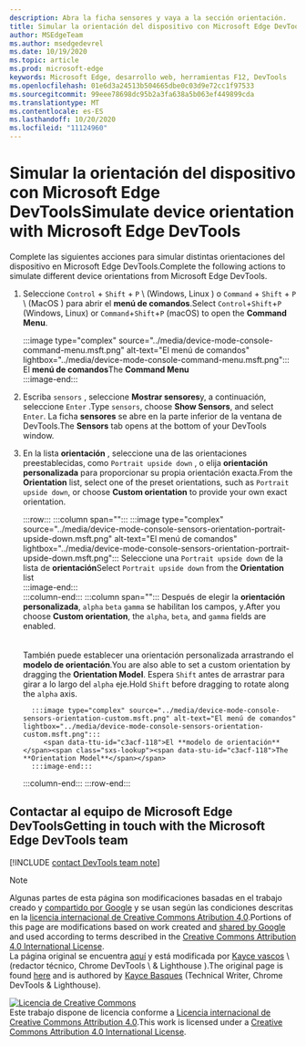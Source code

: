 ```yaml
---
description: Abra la ficha sensores y vaya a la sección orientación.
title: Simular la orientación del dispositivo con Microsoft Edge DevTools
author: MSEdgeTeam
ms.author: msedgedevrel
ms.date: 10/19/2020
ms.topic: article
ms.prod: microsoft-edge
keywords: Microsoft Edge, desarrollo web, herramientas F12, DevTools
ms.openlocfilehash: 01e6d3a24513b504665dbe0c03d9e72cc1f97533
ms.sourcegitcommit: 99eee78698dc95b2a3fa638a5b063ef449899cda
ms.translationtype: MT
ms.contentlocale: es-ES
ms.lasthandoff: 10/20/2020
ms.locfileid: "11124960"
---
```

<!-- Copyright Kayce Basques 

   Licensed under the Apache License, Version 2.0 (the "License");
   you may not use this file except in compliance with the License.
   You may obtain a copy of the License at

       https://www.apache.org/licenses/LICENSE-2.0

   Unless required by applicable law or agreed to in writing, software
   distributed under the License is distributed on an "AS IS" BASIS,
   WITHOUT WARRANTIES OR CONDITIONS OF ANY KIND, either express or implied.
   See the License for the specific language governing permissions and
   limitations under the License.  -->

# <span data-ttu-id="c3acf-104">Simular la orientación del dispositivo con Microsoft Edge DevTools</span><span class="sxs-lookup"><span data-stu-id="c3acf-104">Simulate device orientation with Microsoft Edge DevTools</span></span>  

<span data-ttu-id="c3acf-105">Complete las siguientes acciones para simular distintas orientaciones del dispositivo en Microsoft Edge DevTools.</span><span class="sxs-lookup"><span data-stu-id="c3acf-105">Complete the following actions to simulate different device orientations from Microsoft Edge DevTools.</span></span>  

<!--todo: update device orientation section when available -->  

1.  <span data-ttu-id="c3acf-106">Seleccione `Control` + `Shift` + `P` \ (Windows, Linux \) o `Command` + `Shift` + `P` \ (MacOS \) para abrir el **menú de comandos**.</span><span class="sxs-lookup"><span data-stu-id="c3acf-106">Select `Control`+`Shift`+`P` \(Windows, Linux\) or `Command`+`Shift`+`P` \(macOS\) to open the **Command Menu**.</span></span>  
    
    :::image type="complex" source="../media/device-mode-console-command-menu.msft.png" alt-text="El menú de comandos" lightbox="../media/device-mode-console-command-menu.msft.png":::
       <span data-ttu-id="c3acf-108">El **menú de comandos**</span><span class="sxs-lookup"><span data-stu-id="c3acf-108">The **Command Menu**</span></span>  
    :::image-end:::  
    
1.  <span data-ttu-id="c3acf-109">Escriba `sensors` , seleccione **Mostrar sensores**y, a continuación, seleccione `Enter` .</span><span class="sxs-lookup"><span data-stu-id="c3acf-109">Type `sensors`, choose **Show Sensors**, and select `Enter`.</span></span>  <span data-ttu-id="c3acf-110">La ficha **sensores** se abre en la parte inferior de la ventana de DevTools.</span><span class="sxs-lookup"><span data-stu-id="c3acf-110">The **Sensors** tab opens at the bottom of your DevTools window.</span></span>  
1.  <span data-ttu-id="c3acf-111">En la lista **orientación** , seleccione una de las orientaciones preestablecidas, como `Portrait upside down` , o elija **orientación personalizada** para proporcionar su propia orientación exacta.</span><span class="sxs-lookup"><span data-stu-id="c3acf-111">From the **Orientation** list, select one of the preset orientations, such as `Portrait upside down`, or choose **Custom orientation** to provide your own exact orientation.</span></span>  
    
    :::row:::
       :::column span="":::
          :::image type="complex" source="../media/device-mode-console-sensors-orientation-portrait-upside-down.msft.png" alt-text="El menú de comandos" lightbox="../media/device-mode-console-sensors-orientation-portrait-upside-down.msft.png":::
             <span data-ttu-id="c3acf-113">Seleccione una `Portrait upside down` de la lista de **orientación**</span><span class="sxs-lookup"><span data-stu-id="c3acf-113">Select `Portrait upside down` from the **Orientation** list</span></span>  
          :::image-end:::  
       :::column-end:::
       :::column span="":::
          <span data-ttu-id="c3acf-114">Después de elegir la **orientación personalizada**, `alpha` `beta` `gamma` se habilitan los campos, y.</span><span class="sxs-lookup"><span data-stu-id="c3acf-114">After you choose **Custom orientation**, the `alpha`, `beta`, and `gamma` fields are enabled.</span></span>  
          <!--See [Alpha][alpha], [Beta][beta], and [Gamma][gamma] to understand how each axis works.  -->  
          <!--todo: update links to alpha, beta, and gamma section when available -->  
          <span data-ttu-id="c3acf-115">También puede establecer una orientación personalizada arrastrando el **modelo de orientación**.</span><span class="sxs-lookup"><span data-stu-id="c3acf-115">You are also able to set a custom orientation by dragging the **Orientation Model**.</span></span>  <span data-ttu-id="c3acf-116">Espera `Shift` antes de arrastrar para girar a lo largo del `alpha` eje.</span><span class="sxs-lookup"><span data-stu-id="c3acf-116">Hold `Shift` before dragging to rotate along the `alpha` axis.</span></span>  
          
          :::image type="complex" source="../media/device-mode-console-sensors-orientation-custom.msft.png" alt-text="El menú de comandos" lightbox="../media/device-mode-console-sensors-orientation-custom.msft.png":::
             <span data-ttu-id="c3acf-118">El **modelo de orientación**</span><span class="sxs-lookup"><span data-stu-id="c3acf-118">The **Orientation Model**</span></span>  
          :::image-end:::  
       :::column-end:::
    :::row-end:::
    
## <span data-ttu-id="c3acf-119">Contactar al equipo de Microsoft Edge DevTools</span><span class="sxs-lookup"><span data-stu-id="c3acf-119">Getting in touch with the Microsoft Edge DevTools team</span></span>  

[!INCLUDE [contact DevTools team note](../includes/contact-devtools-team-note.md)]  

<!-- links -->  

<!--[WebFundamentasNativeHardwareDeviceOrientationIndex]: /web/fundamentals/native-hardware/device-orientation/index "Device Orientation & Motion"  -->  
<!--[WebFundamentasNativeHardwareDeviceOrientationIndexAlpha]: /web/fundamentals/native-hardware/device-orientation/index#alpha "Alpha - Device Orientation & Motion"  -->  
<!--[WebFundamentasNativeHardwareDeviceOrientationIndexBeta]: /web/fundamentals/native-hardware/device-orientation/index#beta "Beta - Device Orientation & Motion"  -->  
<!--[WebFundamentasNativeHardwareDeviceOrientationIndexGamma]: /web/fundamentals/native-hardware/device-orientation/index#gamma "Gamma - Device Orientation & Motion"  -->  

> [!NOTE]
> <span data-ttu-id="c3acf-120">Algunas partes de esta página son modificaciones basadas en el trabajo creado y [compartido por Google][GoogleSitePolicies] y se usan según las condiciones descritas en la [licencia internacional de Creative Commons Atribution 4,0][CCA4IL].</span><span class="sxs-lookup"><span data-stu-id="c3acf-120">Portions of this page are modifications based on work created and [shared by Google][GoogleSitePolicies] and used according to terms described in the [Creative Commons Attribution 4.0 International License][CCA4IL].</span></span>  
> <span data-ttu-id="c3acf-121">La página original se encuentra [aquí](https://developers.google.com/web/tools/chrome-devtools/device-mode/orientation) y está modificada por [Kayce vascos][KayceBasques] \ (redactor técnico, Chrome DevTools \ & Lighthouse \).</span><span class="sxs-lookup"><span data-stu-id="c3acf-121">The original page is found [here](https://developers.google.com/web/tools/chrome-devtools/device-mode/orientation) and is authored by [Kayce Basques][KayceBasques] \(Technical Writer, Chrome DevTools \& Lighthouse\).</span></span>  

[![Licencia de Creative Commons][CCby4Image]][CCA4IL]  
<span data-ttu-id="c3acf-123">Este trabajo dispone de licencia conforme a [Licencia internacional de Creative Commons Attribution 4.0][CCA4IL].</span><span class="sxs-lookup"><span data-stu-id="c3acf-123">This work is licensed under a [Creative Commons Attribution 4.0 International License][CCA4IL].</span></span>  

[CCA4IL]: https://creativecommons.org/licenses/by/4.0  
[CCby4Image]: https://i.creativecommons.org/l/by/4.0/88x31.png  
[GoogleSitePolicies]: https://developers.google.com/terms/site-policies  
[KayceBasques]: https://developers.google.com/web/resources/contributors/kaycebasques  
